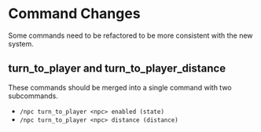 # Command Changes

Some commands need to be refactored to be more consistent with the new system.

## turn_to_player and turn_to_player_distance

These commands should be merged into a single command with two subcommands.

- `/npc turn_to_player <npc> enabled (state)`
- `/npc turn_to_player <npc> distance (distance)`


